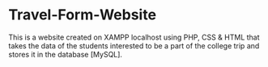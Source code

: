# Travel-Form-Website
This is a website created on XAMPP localhost using PHP, CSS &amp; HTML that takes the data of the students interested to be a part of the college trip and stores it in the database [MySQL].
